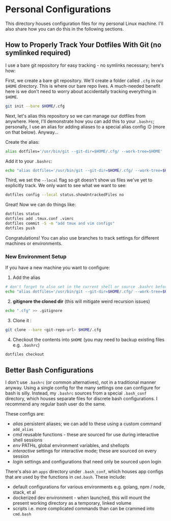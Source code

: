 # Personal Configurations

This directory houses configuration files for my personal Linux machine. I'll also share how you can do this in the following sections.

## How to Properly Track Your Dotfiles With Git (no symlinked required)

I use a bare git repository for easy tracking - no symlinks necessary; here's how:

First, we create a bare git repository. We'll create a folder called `.cfg` in our `$HOME` directory.
This is where our bare repo lives. A much-needed benefit here is we don't need to worry about accidentally tracking everything in `$HOME`.

```bash
git init --bare $HOME/.cfg
```

Next, let's alias this repository so we can manage our dotfiles from anywhere. Here, I'll demonstrate how you can add this to your `.bashrc`; personally, I use an alias for adding aliases to a special alias config :D (more on that below). Anyway...

Create the alias:

```bash
alias dotfiles='/usr/bin/git --git-dir=$HOME/.cfg/ --work-tree=$HOME'
```

Add it to your `.bashrc`:

```bash
echo "alias dotfiles='/usr/bin/git --git-dir=$HOME/.cfg/ --work-tree=$HOME'" >> $HOME/.bashrc
```

Third, we set the `--local` flag so git doesn't show us files we've yet to explicitly track. We only want to see what we want to see:

```bash
dotfiles config --local status.showUntrackedFiles no
```

Great! Now we can do things like:

```bash
dotfiles status
dotfiles add .tmux.conf .vimrc
dotfiles commit -S -m "add tmux and vim configs"
dotfiles push
```

Congratulations! You can also use branches to track settings for different machines or environments.

### New Environment Setup

If you have a new machine you want to configure:

1. Add the alias

```bash
# don't forget to also set in the current shell or source .bashrc before using
echo "alias dotfiles='/usr/bin/git --git-dir=$HOME/.cfg/ --work-tree=$HOME'" >> $HOME/.bashrc
```

2. **gitignore the cloned dir** (this will mitigate weird recursion issues)

```bash
echo ".cfg" >> .gitignore
```

3. Clone it :
  
```bash
git clone --bare <git-repo-url> $HOME/.cfg
```

4. Checkout the contents into `$HOME` (you may need to backup existing files e.g. `.bashrc`)

```bash
dotfiles checkout
```

## Better Bash Configurations

I don't use `.bashrc` (or common alternatives), not in a traditional manner anyway. Using a single config for the many settings one can configure for bash is silly. Instead, my `.bashrc` sources from a special `.bash_conf` directory, which houses separate files for discrete bash configurations. I recommend any regular bash user do the same.

These configs are:

- *alias* persistent aliases; we can add to these using a custom command `add_alias`
- *cmd* reusable functions - these are sourced for use during interactive shell sessions
- *env* PATHs, global environment variables, and shellopts
- *interactive* settings for interactive mode; these are sourced on every session
- *login* settings and configurations that need only be sourced upon login

There's also an `apps` directory under `.bash_conf`, which houses app configs that are used by the functions in `cmd.bash`. These include:

- default configurations for various environments e.g. golang, npm / node, stack, et al
- dockerized dev environment - when launched, this will mount the present working directory as a temporary, linked volume
- scripts i.e. more complicated commands than can be crammed into `cmd.bash`
